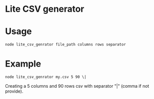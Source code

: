 Lite CSV generator
==================

# Usage

```node lite_csv_genrator file_path columns rows separator```

# Example

```node lite_csv_genrator my.csv 5 90 \|```

Creating a 5 columns and 90 rows csv with separator "|" (comma if not provide).
